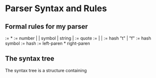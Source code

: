 # Parser Syntax and Rules

## Formal rules for my parser
<program> := <expression>*
<expression> := number | <quoted-expression> | symbol | string | <hash-expr>
                <list>
<quoted-expression> := quote <expression>
<hash-expr> := <boolean> | <literal> | <vector-literal>
<boolean> := hash "t" | "f"
<literal> := hash symbol
<vector-literal> := hash <list>
<list> := left-paren <expression>* right-paren


## The syntax tree

The syntax tree is a structure containing

